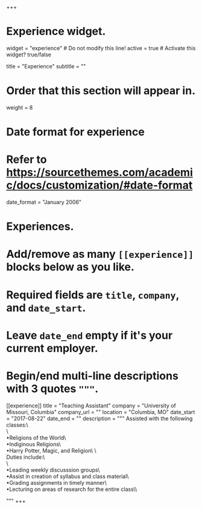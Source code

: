 +++
# Experience widget.
widget = "experience"  # Do not modify this line!
active = true  # Activate this widget? true/false

title = "Experience"
subtitle = ""

# Order that this section will appear in.
weight = 8

# Date format for experience
#   Refer to https://sourcethemes.com/academic/docs/customization/#date-format
date_format = "January 2006"

# Experiences.
#   Add/remove as many `[[experience]]` blocks below as you like.
#   Required fields are `title`, `company`, and `date_start`.
#   Leave `date_end` empty if it's your current employer.
#   Begin/end multi-line descriptions with 3 quotes `"""`.
[[experience]]
  title = "Teaching Assistant"
  company = "University of Missouri, Columbia"
  company_url = ""
  location = "Columbia, MO"
  date_start = "2017-08-22"
  date_end = ""
  description = """
  Assisted with the following classes:\\\
  \\\
  •Religions of the World\\\
  •Indiginous Religions\\\
  •Harry Potter, Magic, and Religion\\
  \\\
  Duties include:\\\
  \\\
  •Leading weekly discusssion groups\\\
  •Assist in creation of syllabus and class material\\\
  •Grading assignments in timely manner\\\
  •Lecturing on areas of research for the entire class\\\
  
  """
+++
